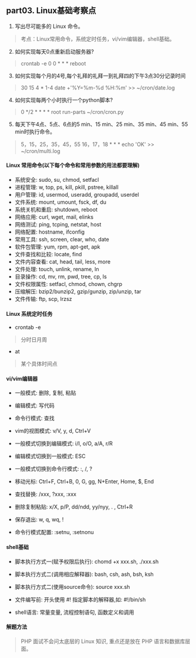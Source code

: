 ## part03. Linux基础考察点

1. 写出尽可能多的 Linux 命令。
> 考点：Linux常用命令，系统定时任务，vi/vim编辑器，shell基础。

2. 如何实现每天0点重新启动服务器?
> crontab -e
> 0 0 * * * reboot

3. 如何实现每个月的4号,每个礼拜的礼拜一到礼拜四的下午3点30分记录时间
> 30 15 4 * 1-4 date +'\%Y=\%m-\%d \%H:\%m' >> ~/cron/date.log

4. 如何实现每两个小时执行一个python脚本?
> 0 */2 * * * * root run-parts ~/cron/cron.py

5. 每天下午4点、5点、6点的5 min、15 min、25 min、35 min、45 min、55 min时执行命令。 
> 5，15，25，35，45，55 16，17，18 * * * echo 'OK' >> ~/cron/multi.log

#### Linux 常用命令(以下每个命令和常用参数的用法都要理解)
- 系统安全: sudo, su, chmod, setfacl
- 进程管理: w, top, ps, kill, pkill, pstree, killall
- 用户管理: id, usermod, useradd, groupadd, userdel 
- 文件系统: mount, umount, fsck, df, du 
- 系统关机和重启: shutdown, reboot 
- 网络应用: curl, wget, mail, elinks 
- 网络测试: ping, tcping, netstat, host 
- 网络配置: hostname, ifconfig
- 常用工具: ssh, screen, clear, who, date 
- 软件包管理: yum, rpm, apt-get, apk 
- 文件查找和比较: locate, find 
- 文件内容查看: cat, head, tail, less, more 
- 文件处理: touch, unlink, rename, ln 
- 目录操作: cd, mv, rm, pwd, tree, cp, ls
- 文件权限属性: setfacl, chmod, chown, chgrp 
- 压缩解压: bzip2/bunzip2, gzip/gunzip, zip/unzip, tar 
- 文件传输: ftp, scp, lrzsz 

#### Linux 系统定时任务
- crontab -e
> 分时日月周

- at
> 某个具体时间点

#### vi/vim编辑器
- 一般模式: 删除, 复制, 粘贴
- 编辑模式: 写代码
- 命令行模式: 查找
- vim的视图模式: v/V, y, d, Ctrl+V

- 一般模式切换到编辑模式: i/I, o/O, a/A, r/R
- 编辑模式切换到一般模式: ESC
- 一般模式切换到命令行模式: :, /, ?

- 移动光标: Ctrl+F, Ctrl+B, 0, G, gg, N+Enter, Home, $, End
- 查找替换: /xxx, ?xxx, :xxx
- 删除复制粘贴: x/X, p/P, dd/ndd, yy/nyy, . , Ctrl+R
- 保存退出: w, q, wq, !

- 命令行模式配置: :setnu, :setnonu

#### shell基础
- 脚本执行方式一(赋予权限后执行): chomd +x xxx.sh, ./xxx.sh
- 脚本执行方式二(调用相应解释器): bash, csh, ash, bsh, ksh
- 脚本执行方式二(使用source命令): source xxx.sh 

- 文件编写前: 开头使用 #! 指定脚本的解释器,如: #!/bin/sh
- shell语言: 常量变量, 流程控制语句, 函数定义和调用

#### 解题方法
> PHP 面试不会问太底层的 Linux 知识, 重点还是放在 PHP 语言和数据库层面。

